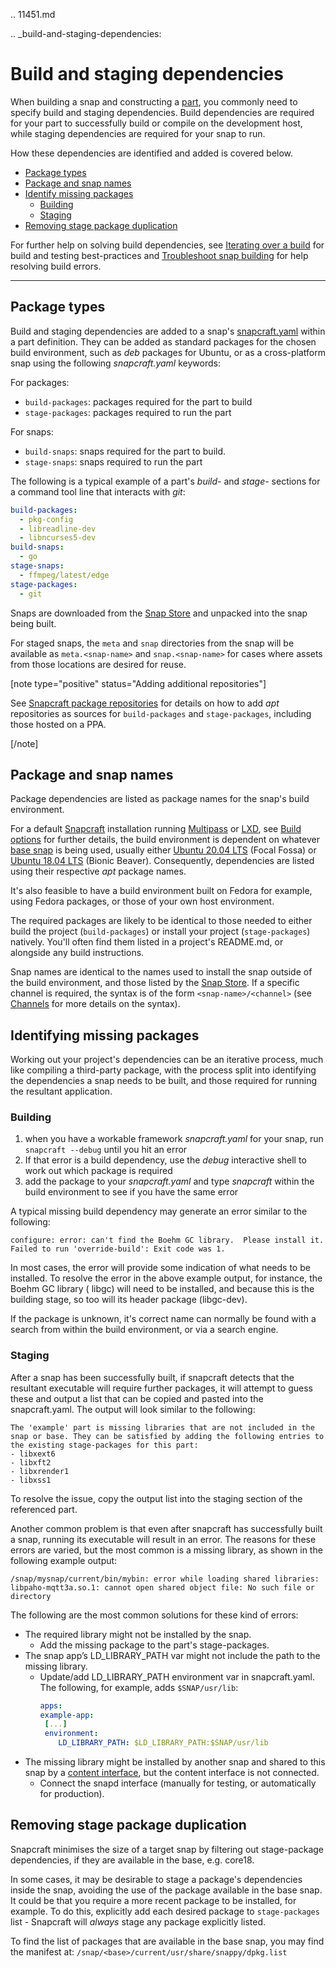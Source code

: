 .. 11451.md

.. _build-and-staging-dependencies:

# Build and staging dependencies

When building a snap and constructing a [part](adding-parts.md), you commonly need to specify build and staging dependencies. Build dependencies are required for your part to successfully build or compile on the development host, while staging dependencies are required for your snap to run.

How these dependencies are identified and added is covered below.

- [Package types](#build-and-staging-dependencies-heading--package)
- [Package and snap names](#build-and-staging-dependencies-heading--package-names)
- [Identify missing packages](#build-and-staging-dependencies-heading--missing)
   - [Building](#build-and-staging-dependencies-heading--missing-building)
   - [Staging](#build-and-staging-dependencies-heading--missing-staging)
- [Removing stage package duplication](#build-and-staging-dependencies-heading--filtering)

For further help on solving build dependencies, see [Iterating over a build](iterating-over-a-build.md) for build and testing best-practices and  [Troubleshoot snap building](troubleshoot-snap-building.md) for help  resolving build errors.

---

<h2 id='build-and-staging-dependencies-heading--package'>Package types</h2>

Build and staging dependencies are added to a snap's [snapcraft.yaml](the-snapcraft-yaml-schema.md) within a part definition. They can be added as standard
packages for the chosen build environment, such as _deb_ packages for Ubuntu, or as a cross-platform snap using the following _snapcraft.yaml_ keywords:

For packages:
- `build-packages`: packages required for the part to build
- `stage-packages`: packages required to run the part

For snaps:
- `build-snaps`: snaps required for the part to build.
- `stage-snaps`: snaps required to run the part

The following is a typical example of a part's *build-* and *stage-* sections for a command tool line that interacts with *git*:

```yaml
build-packages:
  - pkg-config
  - libreadline-dev
  - libncurses5-dev
build-snaps:
  - go
stage-snaps:
  - ffmpeg/latest/edge
stage-packages:
  - git
```

Snaps are downloaded from the [Snap Store](https://snapcraft.io/store) and unpacked into the snap being built.

For staged snaps, the `meta` and `snap` directories from the snap will be available as `meta.<snap-name>` and `snap.<snap-name>` for cases where assets from those locations are desired for reuse.

[note type="positive" status="Adding additional repositories"]

See [Snapcraft package repositories](snapcraft-package-repositories.md) for details on how  to add *apt* repositories as sources for `build-packages` and `stage-packages`, including those hosted on a PPA.

[/note]

<h2 id='build-and-staging-dependencies-heading--package-names'>Package and snap names</h2>

Package dependencies are listed as package names for the snap's build environment.

For a default [Snapcraft](snapcraft-overview.md) installation running [Multipass](https://multipass.run/) or [LXD](https://linuxcontainers.org/lxd/introduction/), see [Build options](build-options.md) for further details, the build environment is dependent on whatever [base snap](base-snaps.md) is being used, usually either [Ubuntu 20.04 LTS](http://releases.ubuntu.com/20.04/) (Focal Fossa) or [Ubuntu 18.04 LTS](http://releases.ubuntu.com/18.04/) (Bionic Beaver). Consequently, dependencies are listed using their respective *apt* package names.

It's also feasible to have a build environment built on Fedora for example, using Fedora packages, or those of your own host environment.

The required packages are likely to be identical to those needed to either build the project (`build-packages`) or install your project (`stage-packages`) natively. You'll often find them listed in a project's README.md, or alongside any build instructions.

Snap names are identical to the names used to install the snap outside of the build environment, and those listed by the [Snap Store](https://snapcraft.io/store).  If a specific channel is required, the syntax is of the form `<snap-name>/<channel>` (see [Channels](https://snapcraft.io/docs/channels) for more details on the syntax).

<h2 id='build-and-staging-dependencies-heading--missing'>Identifying missing packages</h2>

Working out your project's dependencies can be an iterative process, much like compiling a third-party package, with the process split into identifying the dependencies a snap needs to be built, and those required for running the resultant application.

<h3 id='build-and-staging-dependencies-heading--missing-building'>Building</h3>

1. when you have a workable framework *snapcraft.yaml* for your snap, run `snapcraft --debug` until you hit an error
1. If that error is a build dependency, use the *debug* interactive shell to work out which package is required
1. add the package to your *snapcraft.yaml* and type *snapcraft* within the build environment to see if you have the same error

A typical missing build dependency may generate an error similar to the following:

```
configure: error: can't find the Boehm GC library.  Please install it.
Failed to run 'override-build': Exit code was 1.
```

In most cases, the error will provide some indication of what needs to be installed. To resolve the error in the above example output, for instance, the Boehm GC library ( libgc) will need to be installed, and because this is the building stage, so too will its header package (libgc-dev).

If the package is unknown, it's correct name can normally be found with a search from within the build environment, or via a search engine.

<h3 id='build-and-staging-dependencies-heading--missing-staging'>Staging</h3>

After a snap has been successfully built, if snapcraft detects that the resultant executable will require further packages, it will attempt to guess these and output a list that can be copied and pasted into the snapcraft.yaml. The output will look similar to the following:

```
The 'example' part is missing libraries that are not included in the snap or base. They can be satisfied by adding the following entries to the existing stage-packages for this part:
- libxext6
- libxft2
- libxrender1
- libxss1
```

To resolve the issue, copy the output list into the staging section of the referenced part.

Another common problem is that even after snapcraft has successfully built a snap, running its executable will result in an error. The reasons for these errors are varied, but the most common is a missing library, as shown in the following example output:

```
/snap/mysnap/current/bin/mybin: error while loading shared libraries: libpaho-mqtt3a.so.1: cannot open shared object file: No such file or directory
```

The following are the most common solutions for these kind of errors:

- The required library might not be installed by the snap.
  * Add the missing package to the part's stage-packages.
- The snap app’s LD_LIBRARY_PATH var might not include the path to the missing library.
  * Update/add LD_LIBRARY_PATH environment var in snapcraft.yaml. The following, for example, adds `$SNAP/usr/lib`:
      ```yaml
      apps:
     example-app:
       [...]
       environment:
          LD_LIBRARY_PATH: $LD_LIBRARY_PATH:$SNAP/usr/lib
       ```
- The missing library might be installed by another snap and shared to this snap by a [content interface](the-content-interface.md), but the content interface is not connected.
  * Connect the snapd interface (manually for testing, or automatically for production).

<h2 id='build-and-staging-dependencies-heading--filtering'>Removing stage package duplication</h2>

Snapcraft minimises the size of a target snap by filtering out stage-package dependencies, if they are available in the base, e.g. core18.

In some cases, it may be desirable to stage a package's dependencies inside the snap, avoiding the use of the package available in the base snap. It could be that you require a more recent package to be installed, for example. To do this, explicitly add each desired package to `stage-packages` list - Snapcraft will _always_ stage any package explicitly listed.

To find the list of packages that are available in the base snap, you may find the manifest at:
`/snap/<base>/current/usr/share/snappy/dpkg.list`